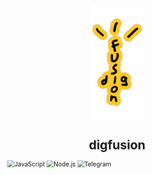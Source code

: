 <p align="center">
  <img src="media/digfusionYellow.PNG" alt="Logo" width="120">
</p>
<h1 align="center">digfusion</h1>

![JavaScript](https://img.shields.io/badge/-JavaScript-F7DF1E?style=for-the-badge&logo=javascript&logoColor=black)
![Node.js](https://img.shields.io/badge/-Node.js-339933?style=for-the-badge&logo=node.js&logoColor=white)
![Telegram](https://img.shields.io/badge/-Telegram-2CA5E0?style=for-the-badge&logo=telegram&logoColor=white)


<!---
## Обо мне
- 🔭 Сейчас работаю над [Проектом]
- 🌱 Изучаю **[Технологии]**
- 💬 Спрашивайте меня о **[Ваши Специализации]**
- 📫 Свяжитесь со мной: [email@example.com](mailto:email@example.com)

## Статистика GitHub
![Ваша статистика](https://github-readme-stats.vercel.app/api?qu1z3x&show_icons=true&theme=radical)
-->
